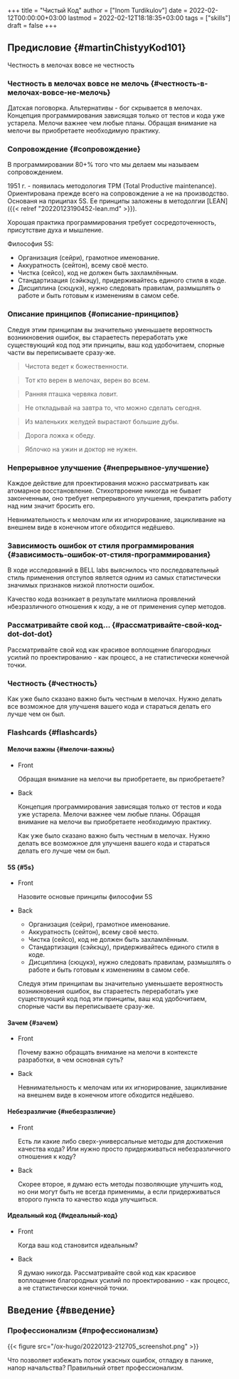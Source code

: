 +++
title = "Чистый Код"
author = ["Inom Turdikulov"]
date = 2022-02-12T00:00:00+03:00
lastmod = 2022-02-12T18:18:35+03:00
tags = ["skills"]
draft = false
+++

## Предисловие {#martinChistyyKod101}

Честность в мелочах вовсе не честность


### Честность в мелочах вовсе не мелочь {#честность-в-мелочах-вовсе-не-мелочь}

Датская поговорка. Альтернативы - бог скрывается в мелочах. Концепция программирования зависящая только от тестов и кода уже устарела. Мелочи важнее чем любые планы. Обращая внимание на мелочи вы приобретаете необходимую практику.


### Сопровождение {#сопровождение}

В программировании 80+% того что мы делаем мы называем сопровождением.

1951 г. - появилась методология TPM (Total Productive maintenance). Ориентирована прежде всего на сопровождение а не на производство. Основаня на приципах 5S.
Ее принципы заложены в методолгии [LEAN]({{< relref "20220123190452-lean.md" >}}).

Хорошая практика программирования требует сосредоточенность, присутствие духа и мышление.

Философия 5S:

-   Организация (сейри), грамотное именование.
-   Аккуратность (сейтон), всему своё место.
-   Чистка (сейсо), код не должен быть захламлённым.
-   Стандартизация (сэйкэцу), придерживайтесь единого стиля в коде.
-   Дисциплина (сюцукэ), нужно следовать правилам, размышлять о работе и быть готовым к изменениям в самом себе.


### Описание принципов {#описание-принципов}

Следуя этим принципам вы значительно уменьшаете вероятность возникновения ошибок, вы стараетесть переработать уже существующий код под эти принципы, ваш код удобочитаем, спорные части вы переписываете сразу-же.

> Чистота ведет к божественности.

<!--quoteend-->

> Тот кто верен в мелочах, верен во всем.

<!--quoteend-->

> Ранняя пташка червяка ловит.

<!--quoteend-->

> Не откладывай на завтра то, что можно сделать сегодня.

<!--quoteend-->

> Из маленьких желудей вырастают большие дубы.

<!--quoteend-->

> Дорога ложка к обеду.

<!--quoteend-->

> Яблочко на ужин и доктор не нужен.


### Непрерывное улучшение {#непрерывное-улучшение}

Каждое действие для проектирования можно рассматривать как атомарное восстановление. Стихотвроение никогда не бывает законченным, оно требует непрерывного улучшения, прекратить работу над ним значит бросить его.

Невнимательность к мелочам или их игнорирование, зацикливание на внешнем виде в конечном итоге обходится недёшево.


### Зависимость ошибок от стиля программирования {#зависимость-ошибок-от-стиля-программирования}

В ходе исследований в BELL labs выяснилось что последовательный стиль применения отступов является одним из самых статистически значимых признаков низкой плотности ошибок.

Качество кода возникает в результате миллиона проявлений нбезразличного отношения к коду, а не от применения супер методов.


### Рассматривайте свой код... {#рассматривайте-свой-код-dot-dot-dot}

Рассматривайте свой код как красивое воплощение благородных усилий по проектированию - как процесс, а не статистически конечной точки.


### Честность {#честность}

Как уже было сказано важно быть честным в мелочах. Нужно делать все возможное для улучшеня вашего кода и стараться делать его лучше чем он был.


### Flashcards {#flashcards}


#### Мелочи важны {#мелочи-важны}

<!--list-separator-->

-  Front

    Обращая внимание на мелочи вы приобретаете, вы приобретаете?

<!--list-separator-->

-  Back

    Концепция программирования зависящая только от тестов и кода уже устарела. Мелочи важнее чем любые планы. Обращая внимание на мелочи вы приобретаете необходимую практику.

    Как уже было сказано важно быть честным в мелочах. Нужно делать все возможное для улучшеня вашего кода и стараться делать его лучше чем он был.


#### 5S {#5s}

<!--list-separator-->

-  Front

    Назовите основые принципы философии 5S

<!--list-separator-->

-  Back

    -   Организация (сейри), грамотное именование.
    -   Аккуратность (сейтон), всему своё место.
    -   Чистка (сейсо), код не должен быть захламлённым.
    -   Стандартизация (сэйкэцу), придерживайтесь единого стиля в коде.
    -   Дисциплина (сюцукэ), нужно следовать правилам, размышлять о работе и быть готовым к изменениям в самом себе.

    Следуя этим принципам вы значительно уменьшаете вероятность возникновения ошибок, вы стараетесть переработать уже существующий код под эти принципы, ваш код удобочитаем, спорные части вы переписываете сразу-же.


#### Зачем {#зачем}

<!--list-separator-->

-  Front

    Почему важно обращать внимание на мелочи в контексте разработки, в чем основная суть?

<!--list-separator-->

-  Back

    Невнимательность к мелочам или их игнорирование, зацикливание на внешнем виде в конечном итоге обходится недёшево.


#### Небезразличие {#небезразличие}

<!--list-separator-->

-  Front

    Есть ли какие либо сверх-универсальные методы для достижения качества кода? Или нужно просто придерживаться небезразличного отношения к коду?

<!--list-separator-->

-  Back

    Скорее второе, я думаю есть методы позволяющие улучшить код, но они могут быть не всегда применимы, а если придерживаться второго пункта то качество кода улучшиться.


#### Идеальный код {#идеальный-код}

<!--list-separator-->

-  Front

    Когда ваш код становится идеальным?

<!--list-separator-->

-  Back

    Я думаю никогда.
    Рассматривайте свой код как красивое воплощение благородных усилий по проектированию - как процесс, а не статистически конечной точки.


## Введение {#введение}


### Профессионализм {#профессионализм}

{{< figure src="/ox-hugo/20220123-212705_screenshot.png" >}}

Что позволяет избежать поток ужасных ошибок, отладку в панике, напор начальства? Правильный ответ профессионализм.
